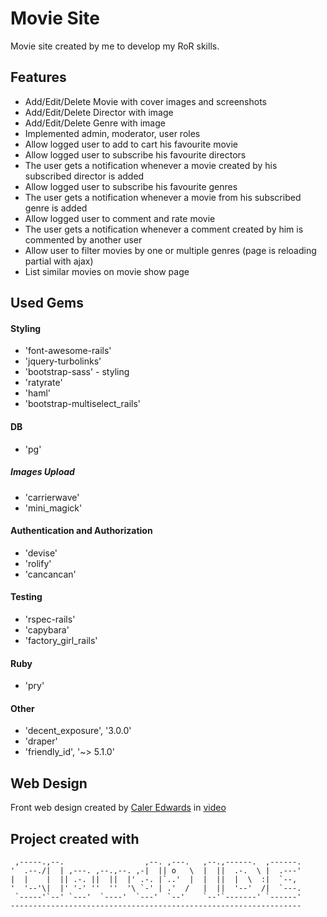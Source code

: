 # Movie Site

Movie site created by me to develop my RoR skills.

## Features

* Add/Edit/Delete Movie with cover images and screenshots
* Add/Edit/Delete Director with image
* Add/Edit/Delete Genre with image
* Implemented admin, moderator, user roles
* Allow logged user to add to cart his favourite movie
* Allow logged user to subscribe his favourite directors
* The user gets a notification whenever a movie created by his subscribed director is added
* Allow logged user to subscribe his favourite genres
* The user gets a notification whenever a movie from his subscribed genre is added
* Allow logged user to comment and rate movie
* The user gets a notification whenever a comment created by him is commented by another user
* Allow user to filter movies by one or multiple genres (page is reloading partial with ajax)
* List similar movies on movie show page

## Used Gems

#### Styling
* 'font-awesome-rails'
* 'jquery-turbolinks'
* 'bootstrap-sass' - styling
* 'ratyrate'
* 'haml'
* 'bootstrap-multiselect_rails'

#### DB
* 'pg'

##### Images Upload
* 'carrierwave'
* 'mini_magick'

#### Authentication and Authorization
* 'devise'
* 'rolify'
* 'cancancan'

#### Testing
* 'rspec-rails'
* 'capybara'
* 'factory_girl_rails'

#### Ruby
* 'pry'

#### Other
* 'decent_exposure', '3.0.0'
* 'draper'
* 'friendly_id', '~> 5.1.0'

## Web Design

Front web design created by [Caler Edwards](https://www.youtube.com/channel/UCfzOLBT7jyHFcaTgwmnttog)
in [video](https://www.youtube.com/watch?v=fXKZxP5qDd0)

## Project created with
```
 ,-----.,--.                  ,--. ,---.   ,--.,------.  ,------.
'  .--./|  | ,---. ,--.,--. ,-|  || o   \  |  ||  .-.  \ |  .---'
|  |    |  || .-. ||  ||  |' .-. |`..'  |  |  ||  |  \  :|  `--, 
'  '--'\|  |' '-' ''  ''  '\ `-' | .'  /   |  ||  '--'  /|  `---.
 `-----'`--' `---'  `----'  `---'  `--'    `--'`-------' `------'
----------------------------------------------------------------- 
```
